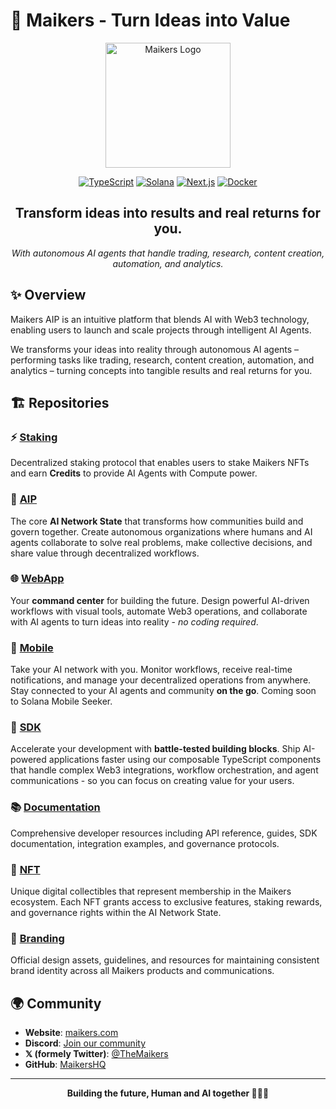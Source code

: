 # 🤖 Maikers - Turn Ideas into Value

<div align="center">
  <img src="https://github.com/MaikersHQ/branding/blob/main/logo/logo.png?raw=true" alt="Maikers Logo" width="200"/>

  [![TypeScript](https://img.shields.io/badge/TypeScript-007ACC?logo=typescript&logoColor=white)](https://www.typescriptlang.org/)
  [![Solana](https://img.shields.io/badge/Solana-9945FF?logo=solana&logoColor=white)](https://solana.com/)
  [![Next.js](https://img.shields.io/badge/Next.js-000000?logo=next.js&logoColor=white)](https://nextjs.org/)
  [![Docker](https://img.shields.io/badge/Docker-2496ED?logo=docker&logoColor=white)](https://www.docker.com/)
</div>

<div align="center">
  <h2>Transform ideas into results and real returns for you.</h2>
  <p><em>With autonomous AI agents that handle trading, research, content creation, automation, and analytics.</em></p>
</div>

## ✨ Overview

Maikers AIP is an intuitive platform that blends AI with Web3 technology, enabling users to launch and scale projects through intelligent AI Agents.

We transforms your ideas into reality through autonomous AI agents – performing tasks like trading, research, content creation, automation, and analytics – turning concepts into tangible results and real returns for you.

## 🏗️ Repositories

### ⚡ [Staking](https://github.com/MaikersHQ/staking-program)

Decentralized staking protocol that enables users to stake Maikers NFTs and earn **Credits** to provide AI Agents with Compute power.

### 🤖 [AIP](https://github.com/maikersHQ/aip)

The core **AI Network State** that transforms how communities build and govern together. Create autonomous organizations where humans and AI agents collaborate to solve real problems, make collective decisions, and share value through decentralized workflows.

### 🌐 [WebApp](https://github.com/MaikersHQ/webapp)

Your **command center** for building the future. Design powerful AI-driven workflows with visual tools, automate Web3 operations, and collaborate with AI agents to turn ideas into reality - _no coding required_.

### 📱 [Mobile](https://github.com/MaikersHQ/mobile)

Take your AI network with you. Monitor workflows, receive real-time notifications, and manage your decentralized operations from anywhere. Stay connected to your AI agents and community **on the go**. Coming soon to Solana Mobile Seeker.

### 🚀 [SDK](https://github.com/MaikersHQ/sdk)

Accelerate your development with **battle-tested building blocks**. Ship AI-powered applications faster using our composable TypeScript components that handle complex Web3 integrations, workflow orchestration, and agent communications - so you can focus on creating value for your users.

### 📚 [Documentation](https://github.com/MaikersHQ/documentation)

Comprehensive developer resources including API reference, guides, SDK documentation, integration examples, and governance protocols.

### 🪬 [NFT](https://github.com/MaikersHQ/nft)

Unique digital collectibles that represent membership in the Maikers ecosystem. Each NFT grants access to exclusive features, staking rewards, and governance rights within the AI Network State.

### 🎨 [Branding](https://github.com/MaikersHQ/branding)

Official design assets, guidelines, and resources for maintaining consistent brand identity across all Maikers products and communications.

## 🌍 Community

- **Website**: [maikers.com](https://maikers.com)
- **Discord**: [Join our community](https://discord.gg/maikers)
- **𝕏 (formely Twitter)**: [@TheMaikers](https://X.com/TheMaikers)
- **GitHub**: [MaikersHQ](https://github.com/MaikersHQ)

---

<div align="center">
  <strong>Building the future, Human and AI together 🤖🤝✨</strong>
</div>
